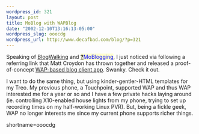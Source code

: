 ```yaml
--- 
wordpress_id: 321
layout: post
title: MoBlog with WAPBlog
date: "2002-12-10T13:16:13-05:00"
wordpress_slug: ooocdg
wordpress_url: http://www.decafbad.com/blog/?p=321
---
```

<p>Speaking of <a href="http://www.decafbad.com/twiki/bin/view/Main/BlogWalking">BlogWalking</a> and <span style='background : #FFFFCE;'><a href="http://www.decafbad.com/twiki/bin/edit/Main/MoBlogging?topicparent=Main.FilterData"><b>?</b></a><font color="#0000FF">MoBlogging</font></span>, I just noticed via following a referring link that Matt Croydon has thrown together and released a proof-of-concept <a href="http://postneo.com/2002/12/09.html#a1381">WAP-based blog client app</a>.  Swanky.  Check it out.</p>
<p>I want to do the same thing, but using kinder-gentler-HTML templates for my Treo.  My previous phone, a Touchpoint, supported WAP and thus WAP interested me for a year or so and I have a few private hacks laying around (ie. controlling X10-enabled house lights from my phone, trying to set up recording times on my half-working Linux PVR).  But, being a fickle geek, WAP no longer interests me since my current phone supports richer things.</p>
<!--more-->
shortname=ooocdg
